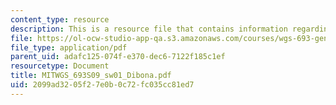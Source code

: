 ```yaml
---
content_type: resource
description: This is a resource file that contains information regarding sw01.
file: https://ol-ocw-studio-app-qa.s3.amazonaws.com/courses/wgs-693-gender-race-and-the-complexities-of-science-and-technology-a-problem-based-learning-experiment-spring-2009/2099ad3205f27e0b0c72fc035cc81ed7_MITWGS_693S09_sw01_Dibona.pdf
file_type: application/pdf
parent_uid: adafc125-074f-e370-dec6-7122f185c1ef
resourcetype: Document
title: MITWGS_693S09_sw01_Dibona.pdf
uid: 2099ad32-05f2-7e0b-0c72-fc035cc81ed7
---
```

